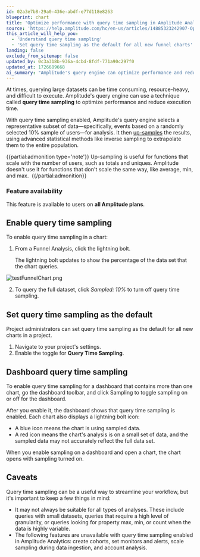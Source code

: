 ```yaml
---
id: 02a3e7b8-29a0-436e-abdf-e77d118e8263
blueprint: chart
title: 'Optimize performance with query time sampling in Amplitude Analytics'
source: 'https://help.amplitude.com/hc/en-us/articles/14885323242907-Optimize-performance-with-query-time-sampling-in-Amplitude-Analytics'
this_article_will_help_you:
  - 'Understand query time sampling'
  - 'Set query time sampling as the default for all new funnel charts'
landing: false
exclude_from_sitemap: false
updated_by: 0c3a318b-936a-4cbd-8fdf-771a90c297f0
updated_at: 1726689668
ai_summary: "Amplitude's query engine can optimize performance and reduce execution time by using query time sampling. This technique selects a 10% sample of user data for analysis and extrapolates the results to the entire population. You can enable query time sampling in charts and set it as the default for new charts. Project administrators can enable it project-wide. Enabling query time sampling for dashboards allows you to toggle sampling on or off. Keep in mind that it may not be suitable for all types of analyses, and some features are unavailable when it's enabled."
---
```

At times, querying large datasets can be time consuming, resource-heavy, and difficult to execute. Amplitude's query engine can use a technique called **query time sampling** to optimize performance and reduce execution time.

With query time sampling enabled, Amplitude's query engine selects a representative subset of data—specifically, events based on a randomly selected 10% sample of users—for analysis. It then [up-samples](https://en.wikipedia.org/wiki/Oversampling_and_undersampling_in_data_analysis) the results, using advanced statistical methods like inverse sampling to extrapolate them to the entire population.

{{partial:admonition type='note'}}
Up-sampling is useful for functions that scale with the number of users, such as totals and uniques. Amplitude doesn't use it for functions that don't scale the same way, like average, min, and max. 
{{/partial:admonition}}

### Feature availability

This feature is available to users on **all Amplitude plans**. 

## Enable query time sampling

To enable query time sampling in a chart:

1. From a Funnel Analysis, click the lightning bolt.

    The lightning bolt updates to show the percentage of the data set that the chart queries.

  ![testFunnelChart.png](/docs/output/img/charts/testfunnelchart-png.png)

2. To query the full dataset, click *Sampled: 10%* to turn off query time sampling.

## Set query time sampling as the default

Project administrators can set query time sampling as the default for all new charts in a project.

1. Navigate to your project's settings.
2. Enable the toggle for **Query Time Sampling**.

## Dashboard query time sampling

To enable query time sampling for a dashboard that contains more than one chart, go the dashboard toolbar, and click Sampling to toggle sampling on or off for the dashboard.

After you enable it, the dashboard shows that query time sampling is enabled. Each chart also displays a lightning bolt icon:

* A blue icon means the chart is using sampled data.
* A red icon means the chart's analysis is on a small set of data, and the sampled data may not accurately reflect the full data set.

When you enable sampling on a dashboard and open a chart, the chart opens with sampling turned on.

## Caveats

Query time sampling can be a useful way to streamline your workflow, but it's important to keep a few things in mind:

* It may not always be suitable for all types of analyses. These include queries with small datasets, queries that require a high level of granularity, or queries looking for property max, min, or count when the data is highly variable.
* The following features are unavailable with query time sampling enabled in Amplitude Analytics: create cohorts, set monitors and alerts, scale sampling during data ingestion, and account analysis.